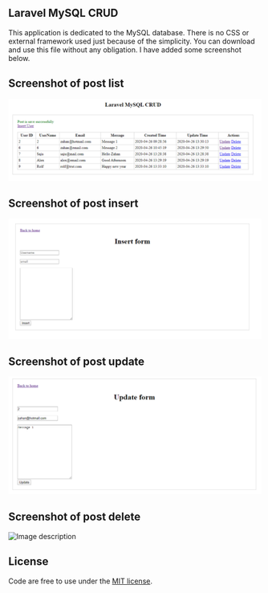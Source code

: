 
## Laravel MySQL CRUD

This application is dedicated to the MySQL database. There is no CSS or external framework used just because of the simplicity. You can download and use this file without any obligation. I have added some screenshot below.


## Screenshot of post list
![Image description](screenshot/message-list.png)

## Screenshot of post insert
![Image description](screenshot/insert.png)

## Screenshot of post update
![Image description](screenshot/update.png)

## Screenshot of post delete
![Image description](screenshot/screenshot/delete.png)


## License

Code are free to use  under the [MIT license](https://opensource.org/licenses/MIT).

